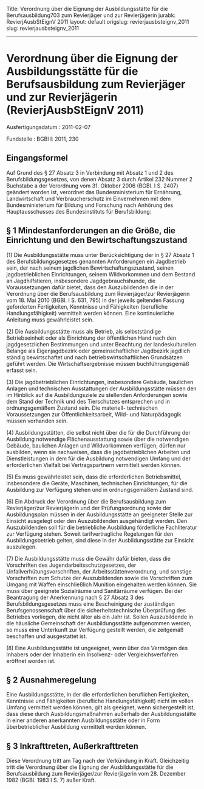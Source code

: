 Title: Verordnung über die Eignung der Ausbildungsstätte für die Berufsausbildung703
  zum Revierjäger und zur Revierjägerin
jurabk: RevierjAusbStEignV 2011
layout: default
origslug: revierjausbsteignv_2011
slug: revierjausbsteignv_2011

---

# Verordnung über die Eignung der Ausbildungsstätte für die Berufsausbildung zum Revierjäger und zur Revierjägerin (RevierjAusbStEignV 2011)

Ausfertigungsdatum
:   2011-02-07

Fundstelle
:   BGBl I: 2011, 230


## Eingangsformel

Auf Grund des § 27 Absatz 3 in Verbindung mit Absatz 1 und 2 des
Berufsbildungsgesetzes, von denen Absatz 3 durch Artikel 232 Nummer 2
Buchstabe a der Verordnung vom 31. Oktober 2006 (BGBl. I S. 2407)
geändert worden ist, verordnet das Bundesministerium für Ernährung,
Landwirtschaft und Verbraucherschutz im Einvernehmen mit dem
Bundesministerium für Bildung und Forschung nach Anhörung des
Hauptausschusses des Bundesinstituts für Berufsbildung:


## § 1 Mindestanforderungen an die Größe, die Einrichtung und den Bewirtschaftungszustand

(1) Die Ausbildungsstätte muss unter Berücksichtigung der in § 27
Absatz 1 des Berufsbildungsgesetzes genannten Anforderungen ein
Jagdbetrieb sein, der nach seinem jagdlichen Bewirtschaftungszustand,
seinen jagdbetrieblichen Einrichtungen, seinem Wildvorkommen und dem
Bestand an Jagdhilfstieren, insbesondere Jagdgebrauchshunde, die
Voraussetzungen dafür bietet, dass den Auszubildenden die in der
Verordnung über die Berufsausbildung zum Revierjäger/zur Revierjägerin
vom 18. Mai 2010 (BGBl. I S. 631, 795) in der jeweils geltenden
Fassung geforderten Fertigkeiten, Kenntnisse und Fähigkeiten
(berufliche Handlungsfähigkeit) vermittelt werden können. Eine
kontinuierliche Anleitung muss gewährleistet sein.

(2) Die Ausbildungsstätte muss als Betrieb, als selbstständige
Betriebseinheit oder als Einrichtung der öffentlichen Hand nach den
jagdgesetzlichen Bestimmungen und unter Beachtung der
landeskulturellen Belange als Eigenjagdbezirk oder gemeinschaftlicher
Jagdbezirk jagdlich ständig bewirtschaftet und nach
betriebswirtschaftlichen Grundsätzen geführt werden. Die
Wirtschaftsergebnisse müssen buchführungsgemäß erfasst sein.

(3) Die jagdbetrieblichen Einrichtungen, insbesondere Gebäude,
baulichen Anlagen und technischen Ausstattungen der Ausbildungsstätte
müssen den im Hinblick auf die Ausbildungsziele zu stellenden
Anforderungen sowie dem Stand der Technik und des Tierschutzes
entsprechen und in ordnungsgemäßem Zustand sein. Die materiell-
technischen Voraussetzungen zur Öffentlichkeitsarbeit, Wild- und
Naturpädagogik müssen vorhanden sein.

(4) Ausbildungsstätten, die selbst nicht über die für die Durchführung
der Ausbildung notwendige Flächenausstattung sowie über die
notwendigen Gebäude, baulichen Anlagen und Wildvorkommen verfügen,
dürfen nur ausbilden, wenn sie nachweisen, dass die jagdbetrieblichen
Arbeiten und Dienstleistungen in dem für die Ausbildung notwendigen
Umfang und der erforderlichen Vielfalt bei Vertragspartnern vermittelt
werden können.

(5) Es muss gewährleistet sein, dass die erforderlichen
Betriebsmittel, insbesondere die Geräte, Maschinen, technischen
Einrichtungen, für die Ausbildung zur Verfügung stehen und in
ordnungsgemäßem Zustand sind.

(6) Ein Abdruck der Verordnung über die Berufsausbildung zum
Revierjäger/zur Revierjägerin und der Prüfungsordnung sowie der
Ausbildungsplan müssen in der Ausbildungsstätte an geeigneter Stelle
zur Einsicht ausgelegt oder den Auszubildenden ausgehändigt werden.
Den Auszubildenden soll für die betriebliche Ausbildung förderliche
Fachliteratur zur Verfügung stehen. Soweit tarifvertragliche
Regelungen für den Ausbildungsbetrieb gelten, sind diese in der
Ausbildungsstätte zur Einsicht auszulegen.

(7) Die Ausbildungsstätte muss die Gewähr dafür bieten, dass die
Vorschriften des Jugendarbeitsschutzgesetzes, der
Unfallverhütungsvorschriften, der Arbeitsstättenverordnung, und
sonstige Vorschriften zum Schutze der Auszubildenden sowie die
Vorschriften zum Umgang mit Waffen einschließlich Munition eingehalten
werden können. Sie muss über geeignete Sozialräume und Sanitärräume
verfügen. Bei der Beantragung der Anerkennung nach § 27 Absatz 3 des
Berufsbildungsgesetzes muss eine Bescheinigung der zuständigen
Berufsgenossenschaft über die sicherheitstechnische Überprüfung des
Betriebes vorliegen, die nicht älter als ein Jahr ist. Sollen
Auszubildende in die häusliche Gemeinschaft der Ausbildungsstätte
aufgenommen werden, so muss eine Unterkunft zur Verfügung gestellt
werden, die zeitgemäß beschaffen und ausgestattet ist.

(8) Eine Ausbildungsstätte ist ungeeignet, wenn über das Vermögen des
Inhabers oder der Inhaberin ein Insolvenz- oder Vergleichsverfahren
eröffnet worden ist.


## § 2 Ausnahmeregelung

Eine Ausbildungsstätte, in der die erforderlichen beruflichen
Fertigkeiten, Kenntnisse und Fähigkeiten (berufliche
Handlungsfähigkeit) nicht im vollen Umfang vermittelt werden können,
gilt als geeignet, wenn sichergestellt ist, dass diese durch
Ausbildungsmaßnahmen außerhalb der Ausbildungsstätte in einer anderen
anerkannten Ausbildungsstätte oder in Form überbetrieblicher
Ausbildung vermittelt werden können.


## § 3 Inkrafttreten, Außerkrafttreten

Diese Verordnung tritt am Tag nach der Verkündung in Kraft.
Gleichzeitig tritt die Verordnung über die Eignung der
Ausbildungsstätte für die Berufsausbildung zum Revierjäger/zur
Revierjägerin vom 28. Dezember 1982 (BGBl. 1983 I S. 7) außer Kraft.

